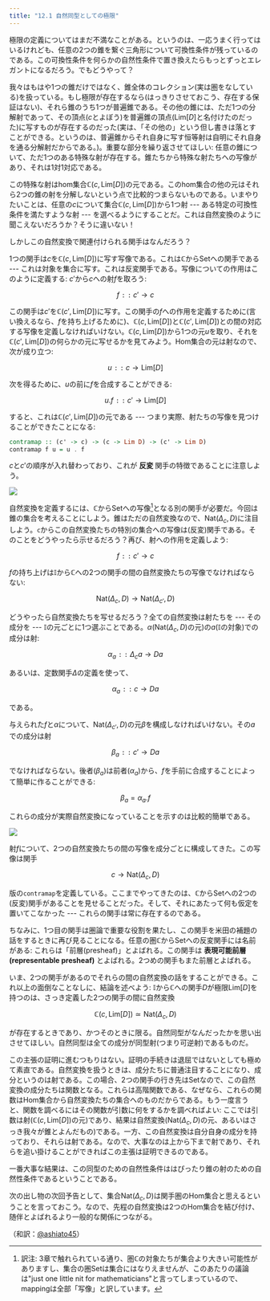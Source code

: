 ```yaml
---
title: "12.1 自然同型としての極限"
---
```


極限の定義についてはまだ不満なことがある。というのは、一応うまく行ってはいるけれども、任意の2つの錐を繋ぐ三角形について可換性条件が残っているのである。この可換性条件を何らかの自然性条件で置き換えたらもっとずっとエレガントになるだろう。でもどうやって？

我々はもはや1つの錐だけではなく、錐全体のコレクション(実は圏をなしている)を扱っている。もし極限が存在するなら(はっきりさせておこう、存在する保証はない)、それら錐のうち1つが普遍錐である。その他の錐には、ただ1つの分解射であって、その頂点($c$とよぼう)を普遍錐の頂点($\mathrm{Lim}[D]$と名付けたのだった)に写すものが存在するのだった(実は、「その他の」という但し書きは落とすことができる。というのは、普遍錐からそれ自身に写す恒等射は自明にそれ自身を通る分解射だからである。)。重要な部分を繰り返させてほしい: 任意の錐について、ただ1つのある特殊な射が存在する。錐たちから特殊な射たちへの写像があり、それは1対1対応である。

この特殊な射はhom集合$\mathbb{C}(c, \mathrm{Lim}[D])$の元である。このhom集合の他の元はそれら2つの錐の射を分解しないという点で比較的つまらないものである。いまやりたいことは、任意の$c$について集合$\mathbb{C}(c, \mathrm{Lim}[D])$から1つ射 --- ある特定の可換性条件を満たすような射 --- を選べるようにすることだ。これは自然変換のように聞こえないだろうか？そうに違いない！

しかしこの自然変換で関連付けられる関手はなんだろう？

1つの関手は$c$を$\mathbb{C}(c, \mathrm{Lim}[D])$に写す写像である。これは$\mathbb{C}$から$\mathrm{Set}$への関手である --- これは対象を集合に写す。これは反変関手である。写像についての作用はこのように定義する: $c'$から$c$への射$f$を取ろう:

$$
f \mathtt{::}\  c' \to c 
$$

この関手は$c'$を$\mathbb{C}(c', \mathrm{Lim}[D])$に写す。この関手の$f$への作用を定義するために(言い換えるなら、$f$を持ち上げるために)、$\mathbb{C}(c, \mathrm{Lim}[D])$と$\mathbb{C}(c', \mathrm{Lim}[D])$との間の対応する写像を定義しなければいけない。$\mathbb{C}(c, \mathrm{Lim}[D])$から1つの元$u$を取り、それを$\mathbb{C}(c', \mathrm{Lim}[D])$の何らかの元に写せるかを見てみよう。Hom集合の元は射なので、次が成り立つ:

$$
u  \mathtt{::}\  c\to \mathrm{Lim}[D]
$$

次を得るために、$u$の前に$f$を合成することができる:

$$
u.f \mathtt{::}\  c' \to \mathrm{Lim}[D]
$$


すると、これは$\mathbb{C}(c', \mathrm{Lim}[D])$の元である --- つまり実際、射たちの写像を見つけることができたことになる:

```haskell
contramap :: (c' -> c) -> (c -> Lim D) -> (c' -> Lim D)
contramap f u = u . f
```

$c$と$c'$の順序が入れ替わっており、これが **反変** 関手の特徴であることに注意しよう。


![](https://storage.googleapis.com/zenn-user-upload/faez0k10n4rqinabia1861k10abo)

自然変換を定義するには、$\mathbb{C}$から$\mathrm{Set}$への写像[^1]となる別の関手が必要だ。今回は錐の集合を考えることにしよう。錐はただの自然変換なので、$\mathrm{Nat}(\Delta_c, D)$に注目しよう。`c`からこの自然変換たちの特別の集合への写像は(反変)関手である。そのことをどうやったら示せるだろう？再び、射への作用を定義しよう:

$$
f \mathtt{::}\  c' \to c
$$

$f$の持ち上げは$\mathbb{I}$から$\mathbb{C}$への2つの関手の間の自然変換たちの写像でなければならない:

$$
\mathrm{Nat}(\Delta_c, D) \to \mathrm{Nat}(\Delta_{c'}, D)
$$

どうやったら自然変換たちを写せるだろう？全ての自然変換は射たちを --- その成分を --- $\mathbb{I}$の元ごとに1つ選ぶことである。$\alpha$($\mathrm{Nat}(\Delta_c, D)$の元)の$a$($\mathbb{I}$の対象)での成分は射:

$$
\alpha_a \mathtt{::}\  \Delta_c a \to D a
$$

あるいは、定数関手$\Delta$の定義を使って、

$$
\alpha_a \mathtt{::}\  c \to D a
$$

である。

与えられた$f$と$\alpha$について、$\mathrm{Nat}(\Delta_{c'}, D)$の元$\beta$を構成しなければいけない。その$a$での成分は射

$$
\beta_a \mathtt{::}\  c' \to D a
$$

でなければならない。後者($\beta_a$)は前者($\alpha_a$)から、$f$を手前に合成することによって簡単に作ることができる:

$$
\beta_a = \alpha_a . f
$$

これらの成分が実際自然変換になっていることを示すのは比較的簡単である。

![](https://storage.googleapis.com/zenn-user-upload/1yr6yc6hn8yk3ocnwwcdtf4ulw6r)

射$f$について、2つの自然変換たちの間の写像を成分ごとに構成してきた。この写像は関手

$$
c \to \mathrm{Nat}(\Delta_c, D)
$$

版の`contramap`を定義している。ここまでやってきたのは、$\mathbb{C}$から$\mathrm{Set}$への2つの(反変)関手があることを見せることだった。そして、それにあたって何も仮定を置いてこなかった --- これらの関手は常に存在するのである。

ちなみに、1つ目の関手は圏論で重要な役割を果たし、この関手を米田の補題の話をするときに再び見ることになる。任意の圏$\mathbb{C}$から$\mathrm{Set}$への反変関手には名前がある: これらは「前層(presheaf)」とよばれる。この関手は **表現可能前層(representable presheaf)** とよばれる。2つめの関手もまた前層とよばれる。

いま、2つの関手があるのでそれらの間の自然変換の話をすることができる。これ以上の面倒なことなしに、結論を述べよう: $\mathbb{I}$から$\mathbb{C}$への関手$D$が極限$\mathrm{Lim}[D]$を持つのは、さっき定義した2つの関手の間に自然変換

$$
\mathbb{C}(c, \mathrm{Lim}[D]) \simeq \mathrm{Nat}(\Delta_c, D)
$$

が存在するときであり、かつそのときに限る。自然同型がなんだったかを思い出させてほしい。自然同型は全ての成分が同型射(つまり可逆射)であるものだ。

この主張の証明に進むつもりはない。証明の手続きは退屈ではないとしても極めて素直である。自然変換を扱うときは、成分たちに普通注目することになり、成分というのは射である。この場合、2つの関手の行き先は$\mathrm{Set}$なので、この自然変換の成分たちは関数となる。これらは高階関数である、なぜなら、これらの関数はHom集合から自然変換たちの集合へのものだからである。もう一度言うと、関数を調べるにはその関数が引数に何をするかを調べればよい: ここでは引数は射($\mathbb{C}(c, \mathrm{Lim}[D])$の元)であり、結果は自然変換($\mathrm{Nat}(\Delta_c, D)$の元、あるいはさっき我々が錐とよんだもの)である。一方、この自然変換は自分自身の成分を持っており、それらは射である。なので、大事なのは上から下まで射であり、それらを追い掛けることができればこの主張は証明できるのである。

一番大事な結果は、この同型のための自然性条件ははぴったり錐の射のための自然性条件であるということである。

次の出し物の次回予告として、集合$\mathrm{Nat}(\Delta_c, D)$は関手圏のHom集合と思えるということを言っておこう。なので、先程の自然変換は2つのHom集合を結び付け、随伴とよばれるより一般的な関係につながる。

[^1]: 訳注: 3章で触れられている通り、圏$\mathbb{C}$の対象たちが集合より大きい可能性がありますし、集合の圏$\mathrm{Set}$は集合にはなりえませんが、このあたりの議論は"just one little nit for mathematicians"と言ってしまっているので、mappingは全部「写像」と訳しています。

（和訳：[@ashiato45](https://twitter.com/ashiato45)）
